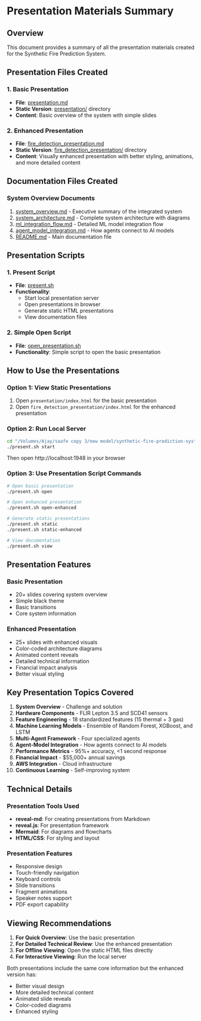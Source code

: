 # Presentation Materials Summary

## Overview

This document provides a summary of all the presentation materials created for the Synthetic Fire Prediction System.

## Presentation Files Created

### 1. Basic Presentation
- **File**: [presentation.md](file:///Volumes/Ajay/saafe%20copy%203/new%20model/synthetic-fire-prediction-system/presentation.md)
- **Static Version**: [presentation/](file:///Volumes/Ajay/saafe%20copy%203/new%20model/synthetic-fire-prediction-system/presentation/) directory
- **Content**: Basic overview of the system with simple slides

### 2. Enhanced Presentation
- **File**: [fire_detection_presentation.md](file:///Volumes/Ajay/saafe%20copy%203/new%20model/synthetic-fire-prediction-system/fire_detection_presentation.md)
- **Static Version**: [fire_detection_presentation/](file:///Volumes/Ajay/saafe%20copy%203/new%20model/synthetic-fire-prediction-system/fire_detection_presentation/) directory
- **Content**: Visually enhanced presentation with better styling, animations, and more detailed content

## Documentation Files Created

### System Overview Documents
1. [system_overview.md](file:///Volumes/Ajay/saafe%20copy%203/new%20model/synthetic-fire-prediction-system/system_overview.md) - Executive summary of the integrated system
2. [system_architecture.md](file:///Volumes/Ajay/saafe%20copy%203/new%20model/synthetic-fire-prediction-system/system_architecture.md) - Complete system architecture with diagrams
3. [ml_integration_flow.md](file:///Volumes/Ajay/saafe%20copy%203/new%20model/synthetic-fire-prediction-system/ml_integration_flow.md) - Detailed ML model integration flow
4. [agent_model_integration.md](file:///Volumes/Ajay/saafe%20copy%203/new%20model/synthetic-fire-prediction-system/agent_model_integration.md) - How agents connect to AI models
5. [README.md](file:///Volumes/Ajay/saafe%20copy%203/new%20model/synthetic-fire-prediction-system/README.md) - Main documentation file

## Presentation Scripts

### 1. Present Script
- **File**: [present.sh](file:///Volumes/Ajay/saafe%20copy%203/new%20model/synthetic-fire-prediction-system/present.sh)
- **Functionality**: 
  - Start local presentation server
  - Open presentations in browser
  - Generate static HTML presentations
  - View documentation files

### 2. Simple Open Script
- **File**: [open_presentation.sh](file:///Volumes/Ajay/saafe%20copy%203/new%20model/synthetic-fire-prediction-system/open_presentation.sh)
- **Functionality**: Simple script to open the basic presentation

## How to Use the Presentations

### Option 1: View Static Presentations
1. Open `presentation/index.html` for the basic presentation
2. Open `fire_detection_presentation/index.html` for the enhanced presentation

### Option 2: Run Local Server
```bash
cd "/Volumes/Ajay/saafe copy 3/new model/synthetic-fire-prediction-system"
./present.sh start
```
Then open http://localhost:1948 in your browser

### Option 3: Use Presentation Script Commands
```bash
# Open basic presentation
./present.sh open

# Open enhanced presentation
./present.sh open-enhanced

# Generate static presentations
./present.sh static
./present.sh static-enhanced

# View documentation
./present.sh view
```

## Presentation Features

### Basic Presentation
- 20+ slides covering system overview
- Simple black theme
- Basic transitions
- Core system information

### Enhanced Presentation
- 25+ slides with enhanced visuals
- Color-coded architecture diagrams
- Animated content reveals
- Detailed technical information
- Financial impact analysis
- Better visual styling

## Key Presentation Topics Covered

1. **System Overview** - Challenge and solution
2. **Hardware Components** - FLIR Lepton 3.5 and SCD41 sensors
3. **Feature Engineering** - 18 standardized features (15 thermal + 3 gas)
4. **Machine Learning Models** - Ensemble of Random Forest, XGBoost, and LSTM
5. **Multi-Agent Framework** - Four specialized agents
6. **Agent-Model Integration** - How agents connect to AI models
7. **Performance Metrics** - 95%+ accuracy, <1 second response
8. **Financial Impact** - $55,000+ annual savings
9. **AWS Integration** - Cloud infrastructure
10. **Continuous Learning** - Self-improving system

## Technical Details

### Presentation Tools Used
- **reveal-md**: For creating presentations from Markdown
- **reveal.js**: For presentation framework
- **Mermaid**: For diagrams and flowcharts
- **HTML/CSS**: For styling and layout

### Presentation Features
- Responsive design
- Touch-friendly navigation
- Keyboard controls
- Slide transitions
- Fragment animations
- Speaker notes support
- PDF export capability

## Viewing Recommendations

1. **For Quick Overview**: Use the basic presentation
2. **For Detailed Technical Review**: Use the enhanced presentation
3. **For Offline Viewing**: Open the static HTML files directly
4. **For Interactive Viewing**: Run the local server

Both presentations include the same core information but the enhanced version has:
- Better visual design
- More detailed technical content
- Animated slide reveals
- Color-coded diagrams
- Enhanced styling